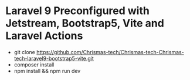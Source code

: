 # Laravel 9 Preconfigured with Jetstream, Bootstrap5, Vite and Laravel Actions
  
- git clone https://github.com/Chrismas-tech/Chrismas-tech-Chrismas-tech-laravel9-bootstrap5-vite.git
- composer install
- npm install && npm run dev
